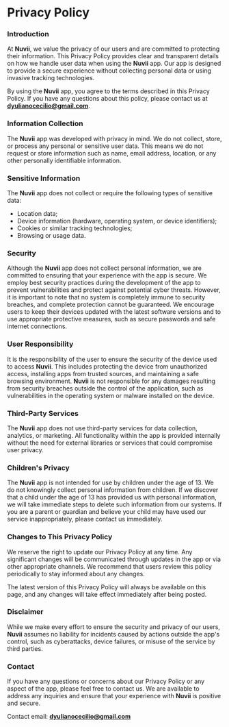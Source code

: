 # Privacy Policy

### Introduction
At **Nuvii**, we value the privacy of our users and are committed to protecting their information. This Privacy Policy provides clear and transparent details on how we handle user data when using the **Nuvii** app. Our app is designed to provide a secure experience without collecting personal data or using invasive tracking technologies.

By using the **Nuvii** app, you agree to the terms described in this Privacy Policy. If you have any questions about this policy, please contact us at **dyulianocecilio@gmail.com**.

### Information Collection
The **Nuvii** app was developed with privacy in mind. We do not collect, store, or process any personal or sensitive user data. This means we do not request or store information such as name, email address, location, or any other personally identifiable information.

### Sensitive Information
The **Nuvii** app does not collect or require the following types of sensitive data:
- Location data;
- Device information (hardware, operating system, or device identifiers);
- Cookies or similar tracking technologies;
- Browsing or usage data.

### Security
Although the **Nuvii** app does not collect personal information, we are committed to ensuring that your experience with the app is secure. We employ best security practices during the development of the app to prevent vulnerabilities and protect against potential cyber threats. However, it is important to note that no system is completely immune to security breaches, and complete protection cannot be guaranteed. We encourage users to keep their devices updated with the latest software versions and to use appropriate protective measures, such as secure passwords and safe internet connections.

### User Responsibility
It is the responsibility of the user to ensure the security of the device used to access **Nuvii**. This includes protecting the device from unauthorized access, installing apps from trusted sources, and maintaining a safe browsing environment. **Nuvii** is not responsible for any damages resulting from security breaches outside the control of the application, such as vulnerabilities in the operating system or malware installed on the device.

### Third-Party Services
The **Nuvii** app does not use third-party services for data collection, analytics, or marketing. All functionality within the app is provided internally without the need for external libraries or services that could compromise user privacy.

### Children's Privacy
The **Nuvii** app is not intended for use by children under the age of 13. We do not knowingly collect personal information from children. If we discover that a child under the age of 13 has provided us with personal information, we will take immediate steps to delete such information from our systems. If you are a parent or guardian and believe your child may have used our service inappropriately, please contact us immediately.

### Changes to This Privacy Policy
We reserve the right to update our Privacy Policy at any time. Any significant changes will be communicated through updates in the app or via other appropriate channels. We recommend that users review this policy periodically to stay informed about any changes.

The latest version of this Privacy Policy will always be available on this page, and any changes will take effect immediately after being posted.

### Disclaimer
While we make every effort to ensure the security and privacy of our users, **Nuvii** assumes no liability for incidents caused by actions outside the app's control, such as cyberattacks, device failures, or misuse of the service by third parties.

### Contact
If you have any questions or concerns about our Privacy Policy or any aspect of the app, please feel free to contact us. We are available to address any inquiries and ensure that your experience with **Nuvii** is positive and secure.

Contact email: **dyulianocecilio@gmail.com**
